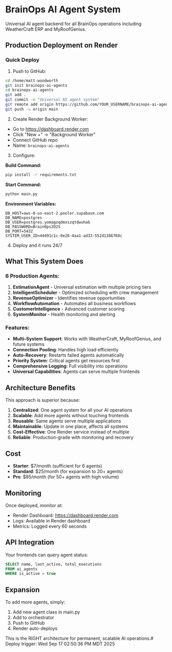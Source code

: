 # BrainOps AI Agent System

Universal AI agent backend for all BrainOps operations including WeatherCraft ERP and MyRoofGenius.

## Production Deployment on Render

### Quick Deploy

1. Push to GitHub:
```bash
cd /home/matt-woodworth
git init brainops-ai-agents
cd brainops-ai-agents
git add .
git commit -m "Universal AI agent system"
git remote add origin https://github.com/YOUR_USERNAME/brainops-ai-agents.git
git push -u origin main
```

2. Create Render Background Worker:
- Go to https://dashboard.render.com
- Click "New +" → "Background Worker"
- Connect GitHub repo
- Name: `brainops-ai-agents`

3. Configure:

**Build Command:**
```bash
pip install -r requirements.txt
```

**Start Command:**
```bash
python main.py
```

**Environment Variables:**
```
DB_HOST=aws-0-us-east-2.pooler.supabase.com
DB_NAME=postgres
DB_USER=postgres.yomagoqdmxszqtdwuhab
DB_PASSWORD=Brain0ps2O2S
DB_PORT=5432
SYSTEM_USER_ID=44491c1c-0e28-4aa1-ad33-552d1386769c
```

4. Deploy and it runs 24/7

## What This System Does

### 6 Production Agents:

1. **EstimationAgent** - Universal estimation with multiple pricing tiers
2. **IntelligentScheduler** - Optimized scheduling with crew management
3. **RevenueOptimizer** - Identifies revenue opportunities
4. **WorkflowAutomation** - Automates all business workflows
5. **CustomerIntelligence** - Advanced customer scoring
6. **SystemMonitor** - Health monitoring and alerting

### Features:

- **Multi-System Support**: Works with WeatherCraft, MyRoofGenius, and future systems
- **Connection Pooling**: Handles high load efficiently
- **Auto-Recovery**: Restarts failed agents automatically
- **Priority System**: Critical agents get resources first
- **Comprehensive Logging**: Full visibility into operations
- **Universal Capabilities**: Agents can serve multiple frontends

## Architecture Benefits

This approach is superior because:

1. **Centralized**: One agent system for all your AI operations
2. **Scalable**: Add more agents without touching frontends
3. **Reusable**: Same agents serve multiple applications
4. **Maintainable**: Update in one place, affects all systems
5. **Cost-Effective**: One Render service instead of multiple
6. **Reliable**: Production-grade with monitoring and recovery

## Cost

- **Starter**: $7/month (sufficient for 6 agents)
- **Standard**: $25/month (for expansion to 20+ agents)
- **Pro**: $85/month (for 50+ agents with high volume)

## Monitoring

Once deployed, monitor at:
- Render Dashboard: https://dashboard.render.com
- Logs: Available in Render dashboard
- Metrics: Logged every 60 seconds

## API Integration

Your frontends can query agent status:

```sql
SELECT name, last_active, total_executions
FROM ai_agents
WHERE is_active = true
```

## Expansion

To add more agents, simply:
1. Add new agent class in main.py
2. Add to orchestrator
3. Push to GitHub
4. Render auto-deploys

This is the RIGHT architecture for permanent, scalable AI operations.# Deploy trigger: Wed Sep 17 02:50:36 PM MDT 2025

